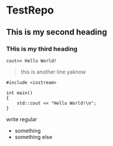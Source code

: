 # TestRepo
## This is my second heading 
### THis is my third heading 
`cout<< Hello World!`
> this is another line yaknow
>

```
#include <iostream>

int main()
{
    std::cout << "Hello World!\n";
}
```

write regular 
- something
- something else
